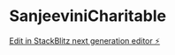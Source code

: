 # SanjeeviniCharitable

[Edit in StackBlitz next generation editor ⚡️](https://stackblitz.com/~/github.com/ipranayy/SanjeeviniCharitable)